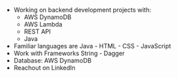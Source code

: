 - Working on backend development projects with:
  - AWS DynamoDB
  - AWS Lambda
  - REST API
  - Java
- Familiar languages are Java - HTML - CSS - JavaScript
- Work with Frameworks String - Dagger
- Database: AWS DynamoDB
- Reachout on LinkedIn
